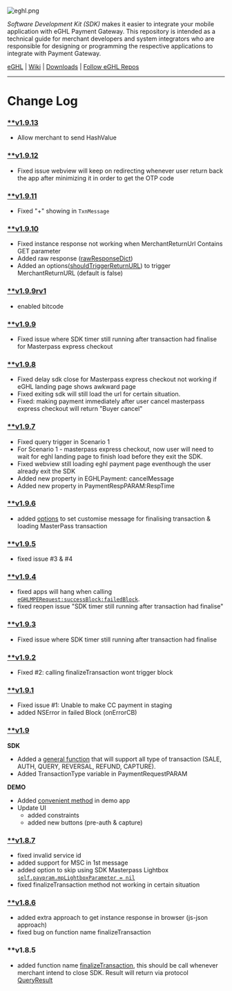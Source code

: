 ![eghl.png](http://e-ghl.com/assets/img/logo.png)

*Software Development Kit (SDK)* makes it easier to integrate your mobile application with eGHL Payment Gateway. This repository is intended as a technical guide for merchant developers and system integrators who are responsible for designing or programming the respective applications to integrate with Payment Gateway.

[eGHL](http://e-ghl.com) | [Wiki](https://bitbucket.org/eghl/ios/wiki/Home) | [Downloads](https://bitbucket.org/eghl/ios/downloads/?tab=tags) | [Follow eGHL Repos](https://bitbucket.org/eghl/follow)

****
# **Change Log** 
### [**v1.9.13](https://bitbucket.org/eghl/ios/commits/tag/v1.9.13)
* Allow merchant to send HashValue  

### [**v1.9.12](https://bitbucket.org/eghl/ios/commits/tag/v1.9.12)
* Fixed issue webview will keep on redirecting whenever user return back the app after minimizing it in order to get the OTP code  

### [**v1.9.11](https://bitbucket.org/eghl/ios/commits/tag/v1.9.11)
* Fixed "+" showing in `TxnMessage`  

### [**v1.9.10](https://bitbucket.org/eghl/ios/commits/tag/v1.9.10)
* Fixed instance response not working when MerchantReturnUrl Contains GET parameter
* Added raw response ([rawResponseDict](https://bitbucket.org/eghl/ios/src/1c446c60a49748ad36265fb7126a626b924ce0f2/Library/EGHLPayment.h?at=master&fileviewer=file-view-default#EGHLPayment.h-260)) 
* Added an options([shouldTriggerReturnURL](https://bitbucket.org/eghl/ios/src/1c446c60a49748ad36265fb7126a626b924ce0f2/Library/EGHLPayment.h?at=master&fileviewer=file-view-default#EGHLPayment.h-147)) to trigger MerchantReturnURL (default is false)

### [**v1.9.9rv1](https://bitbucket.org/eghl/ios/commits/tag/v1.9.9rv1)
* enabled bitcode

### [**v1.9.9](https://bitbucket.org/eghl/ios/commits/tag/v1.9.9)
* Fixed issue where SDK timer still running after transaction had finalise for Masterpass express checkout

### [**v1.9.8](https://bitbucket.org/eghl/ios/commits/tag/v1.9.8)
* Fixed delay sdk close for Masterpass express checkout not working if eGHL landing page shows awkward page
* Fixed exiting sdk will still load the url for certain situation. 
* Fixed: making payment immediately after user cancel masterpass express checkout will return "Buyer cancel"

### [**v1.9.7](https://bitbucket.org/eghl/ios/commits/tag/v1.9.7)
* Fixed query trigger in Scenario 1
* For Scenario 1 - masterpass express checkout, now user will need to wait for eghl landing page to finish load before they exit the SDK.
* Fixed webview still loading eghl payment page eventhough the user already exit the SDK
* Added new property in EGHLPayment: cancelMessage
* Added new property in PaymentRespPARAM:RespTime

### [**v1.9.6](https://bitbucket.org/eghl/ios/commits/tag/v1.9.6)
* added [options](https://bitbucket.org/eghl/ios/src/80e843168462c8e878b374bbc275050e84657d7a/Library/EGHLPayment.h?fileviewer=file-view-default#EGHLPayment.h-27,28 "view options") to set customise message for finalising transaction & loading MasterPass transaction 

### [**v1.9.5](https://bitbucket.org/eghl/ios/commits/tag/v1.9.5)
* fixed issue #3 & #4 

### [**v1.9.4](https://bitbucket.org/eghl/ios/commits/tag/v1.9.4)
* fixed apps will hang when calling [`eGHLMPERequest:successBlock:failedBlock`](https://bitbucket.org/eghl/ios/src/05484478c5672c89f3de871062555d4e9db4ee4d/Library/EGHLPayment.h?at=master&fileviewer=file-view-default#EGHLPayment.h-30,31,32,33,34,35,36,37,38,39 "View function"). 
* fixed reopen issue "SDK timer still running after transaction had finalise"

### [**v1.9.3](https://bitbucket.org/eghl/ios/commits/tag/v1.9.3)
* Fixed issue where SDK timer still running after transaction had finalise

### [**v1.9.2](https://bitbucket.org/eghl/ios/commits/tag/v1.9.2)
* Fixed #2: calling finalizeTransaction wont trigger block

### [**v1.9.1](https://bitbucket.org/eghl/ios/commits/tag/v1.9.1)
* Fixed issue #1: Unable to make CC payment in staging
* added NSError in failed Block (onErrorCB) 	

### [**v1.9](https://bitbucket.org/eghl/ios/commits/tag/v1.9)
**SDK**

* Added a [general function](https://bitbucket.org/eghl/ios/src/05484478c5672c89f3de871062555d4e9db4ee4d/Library/EGHLPayment.h?at=master&fileviewer=file-view-default#EGHLPayment.h-55,56,57,58,59,60,61,62,63,64,65,66,67 "view changes")  that will support all type of transaction (SALE, AUTH, QUERY, REVERSAL, REFUND, CAPTURE). 
* Added TransactionType variable in PaymentRequestPARAM
    
**DEMO**

* Added [convenient method](https://bitbucket.org/eghl/ios/commits/ddf4fed3379c4bb0e93b9cc4b03815c302a81cf6#chg-eghl/eghl/ShowViewController.h "view functions") in demo app
* Update UI
    * added constraints
    * added new buttons (pre-auth & capture)

### [**v1.8.7](https://bitbucket.org/eghl/ios/commits/tag/v1.8.7)
* fixed invalid service id
* added support for MSC in 1st message
* added option to skip using SDK Masterpass Lightbox [`self.paypram.mpLightboxParameter = nil`](https://bitbucket.org/eghl/ios/src/05484478c5672c89f3de871062555d4e9db4ee4d/eghl/eghl/ViewController.m?at=master&fileviewer=file-view-default#ViewController.m-337,338,339,340,341 "set to nil")
* fixed finalizeTransaction method not working in certain situation 
### [**v1.8.6](https://bitbucket.org/eghl/ios/commits/tag/v1.8.6)
* added extra approach to get instance response in browser (js-json approach)
* fixed bug on function name finalizeTransaction

### **v1.8.5
* added function name [finalizeTransaction](https://bitbucket.org/eghl/ios/src/05484478c5672c89f3de871062555d4e9db4ee4d/eghl/eghl/ShowViewController.m?at=master&fileviewer=file-view-default#ShowViewController.m-167 "View code"), this should be call whenever merchant intend to close SDK. Result will return via protocol [QueryResult](https://bitbucket.org/eghl/ios/src/05484478c5672c89f3de871062555d4e9db4ee4d/eghl/eghl/ViewController.m?at=master&fileviewer=file-view-default#ViewController.m-213 "View code")
